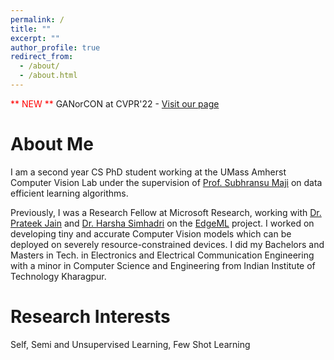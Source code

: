 ```yaml
---
permalink: /
title: ""
excerpt: ""
author_profile: true
redirect_from: 
  - /about/
  - /about.html
---
```


<span style="color: red"> ** NEW ** </span>    GANorCON at CVPR'22 - [Visit our page](https://people.cs.umass.edu/~osaha/ganorcon/)

About Me
==================
I am a second year CS PhD student working at the UMass Amherst Computer Vision Lab under the supervision of [Prof. Subhransu Maji](https://people.cs.umass.edu/~smaji/) on data efficient learning algorithms.

Previously, I was a Research Fellow at Microsoft Research, working with [Dr. Prateek Jain](https://www.prateekjain.org/) and [Dr. Harsha Simhadri](http://harsha-simhadri.org/) on the [EdgeML](https://github.com/microsoft/EdgeML/) project. I worked on developing tiny and accurate Computer Vision models which can be deployed on severely resource-constrained devices. I did my Bachelors and Masters in Tech. in Electronics and Electrical Communication Engineering with a minor in Computer Science and Engineering from Indian Institute of Technology Kharagpur.

Research Interests
==================
Self, Semi and Unsupervised Learning, Few Shot Learning
